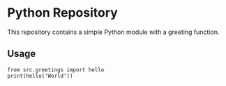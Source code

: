 # Python Repository

This repository contains a simple Python module with a greeting function.

## Usage

```
from src.greetings import hello
print(hello('World'))
```
